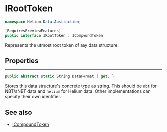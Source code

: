 # IRootToken

~~~cs
namespace Helium.Data.Abstraction;

[RequiresPreviewFeatures]
public interface IRootToken : ICompoundToken
~~~

Represents the utmost root token of any data structure.

## Properties

---

~~~cs
public abstract static String DataFormat { get; }
~~~

Stores this data structure's concrete type as string. This should be `nbt` for NBT/sNBT data and `helium` for Helium data. Other implementations can specify their own identifier.

## See also

- [ICompoundToken](./icompoundtoken.md)